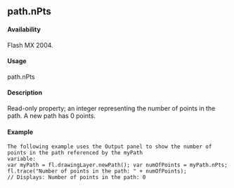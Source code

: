 ## path.nPts

#### Availability

Flash MX 2004.

#### Usage

path.nPts

#### Description

Read-only property; an integer representing the number of points in the path. A new path has 0 points.

#### Example

```
The following example uses the Output panel to show the number of points in the path referenced by the myPath
variable:
var myPath = fl.drawingLayer.newPath(); var numOfPoints = myPath.nPts;
fl.trace("Number of points in the path: " + numOfPoints);
// Displays: Number of points in the path: 0

```